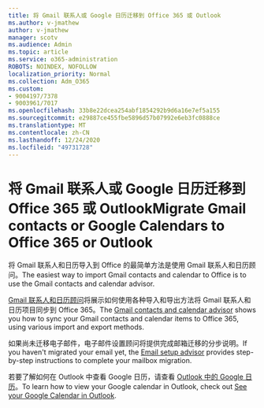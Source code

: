 ```yaml
---
title: 将 Gmail 联系人或 Google 日历迁移到 Office 365 或 Outlook
ms.author: v-jmathew
author: v-jmathew
manager: scotv
ms.audience: Admin
ms.topic: article
ms.service: o365-administration
ROBOTS: NOINDEX, NOFOLLOW
localization_priority: Normal
ms.collection: Adm_O365
ms.custom:
- 9004197/7378
- 9003961/7017
ms.openlocfilehash: 33b8e22dcea254abf1854292b9d6a16e7ef5a155
ms.sourcegitcommit: e29887ce455fbe5896d57b07992e6eb3fc0888ce
ms.translationtype: MT
ms.contentlocale: zh-CN
ms.lasthandoff: 12/24/2020
ms.locfileid: "49731728"
---
```

# <a name="migrate-gmail-contacts-or-google-calendars-to-office-365-or-outlook"></a><span data-ttu-id="767ac-102">将 Gmail 联系人或 Google 日历迁移到 Office 365 或 Outlook</span><span class="sxs-lookup"><span data-stu-id="767ac-102">Migrate Gmail contacts or Google Calendars to Office 365 or Outlook</span></span>

<span data-ttu-id="767ac-103">将 Gmail 联系人和日历导入到 Office 的最简单方法是使用 Gmail 联系人和日历顾问。</span><span class="sxs-lookup"><span data-stu-id="767ac-103">The easiest way to import Gmail contacts and calendar to Office is to use the Gmail contacts and calendar advisor.</span></span>

<span data-ttu-id="767ac-104">[Gmail 联系人和日历顾问](https://go.microsoft.com/fwlink/?linkid=2134386)将展示如何使用各种导入和导出方法将 Gmail 联系人和日历项目同步到 Office 365。</span><span class="sxs-lookup"><span data-stu-id="767ac-104">The [Gmail contacts and calendar advisor](https://go.microsoft.com/fwlink/?linkid=2134386) shows you how to sync your ‎Gmail‎ contacts and calendar items to ‎Office 365‎, using various import and export methods.</span></span>

<span data-ttu-id="767ac-105">如果尚未迁移电子邮件，电子邮件设置顾问将提供完成邮箱迁移[](https://go.microsoft.com/fwlink/?linkid=2133951)的分步说明。</span><span class="sxs-lookup"><span data-stu-id="767ac-105">If you haven't migrated your email yet, the [Email setup advisor](https://go.microsoft.com/fwlink/?linkid=2133951) provides step-by-step instructions to complete your mailbox migration.</span></span>

<span data-ttu-id="767ac-106">若要了解如何在 Outlook 中查看 Google 日历，请查看 [Outlook 中的 Google 日历](https://go.microsoft.com/fwlink/?linkid=2083939)。</span><span class="sxs-lookup"><span data-stu-id="767ac-106">To learn how to view your Google calendar in Outlook, check out [See your Google Calendar in Outlook](https://go.microsoft.com/fwlink/?linkid=2083939).</span></span>
